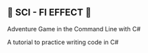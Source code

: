 ## :space_invader: SCI - FI EFFECT :space_invader:

Adventure Game in the Command Line with C#

A tutorial to practice writing code in C#
